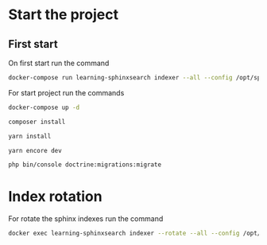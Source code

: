 # Start the project
## First start
On first start run the command
```bash
docker-compose run learning-sphinxsearch indexer --all --config /opt/sphinx/conf/sphinx.conf
```

For start project run the commands
```bash
docker-compose up -d
```
```bash
composer install
```
```bash
yarn install
```
```bash
yarn encore dev
```
```bash
php bin/console doctrine:migrations:migrate
```

# Index rotation
For rotate the sphinx indexes run the command
```bash
docker exec learning-sphinxsearch indexer --rotate --all --config /opt/sphinx/conf/sphinx.conf
```
